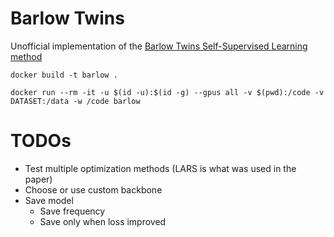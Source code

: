 # Barlow Twins

Unofficial implementation of the [Barlow Twins Self-Supervised Learning method](https://arxiv.org/abs/2103.03230)

`docker build -t barlow .`

`docker run --rm -it -u $(id -u):$(id -g) --gpus all -v $(pwd):/code -v DATASET:/data -w /code barlow`

# TODOs

- Test multiple optimization methods (LARS is what was used in the paper)
- Choose or use custom backbone
- Save model
    - Save frequency
    - Save only when loss improved
